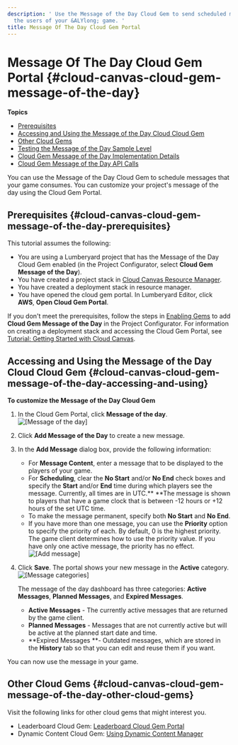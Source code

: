 ```yaml
---
description: ' Use the Message of the Day Cloud Gem to send scheduled messages to
  the users of your &ALYlong; game. '
title: Message Of The Day Cloud Gem Portal
---
```

# Message Of The Day Cloud Gem Portal {#cloud-canvas-cloud-gem-message-of-the-day}

**Topics**
+ [Prerequisites](#cloud-canvas-cloud-gem-message-of-the-day-prerequisites)
+ [Accessing and Using the Message of the Day Cloud Cloud Gem](#cloud-canvas-cloud-gem-message-of-the-day-accessing-and-using)
+ [Other Cloud Gems](#cloud-canvas-cloud-gem-message-of-the-day-other-cloud-gems)
+ [Testing the Message of the Day Sample Level](/docs/userguide/gems/cloud-canvas/mod-testing.md)
+ [Cloud Gem Message of the Day Implementation Details](/docs/userguide/gems/cloud-canvas/mod-details.md)
+ [Cloud Gem Message of the Day API Calls](/docs/userguide/cloud-gem-mod-api.md)

You can use the Message of the Day Cloud Gem to schedule messages that your game consumes\. You can customize your project's message of the day using the Cloud Gem Portal\.

## Prerequisites {#cloud-canvas-cloud-gem-message-of-the-day-prerequisites}

This tutorial assumes the following:
+ You are using a Lumberyard project that has the Message of the Day Cloud Gem enabled \(in the Project Configurator, select **Cloud Gem Message of the Day**\)\.
+ You have created a project stack in [Cloud Canvas Resource Manager](/docs/userguide/gems/cloud-canvas/ui-rm-overview.md)\.
+ You have created a deployment stack in resource manager\.
+ You have opened the cloud gem portal\. In Lumberyard Editor, click **AWS**, **Open Cloud Gem Portal**\.

If you don't meet the prerequisites, follow the steps in [Enabling Gems](/docs/userguide/gems/using-project-configurator.md) to add **Cloud Gem Message of the Day** in the Project Configurator\. For information on creating a deployment stack and accessing the Cloud Gem Portal, see [Tutorial: Getting Started with Cloud Canvas](/docs/userguide/gems/cloud-canvas/tutorial.md)\.

## Accessing and Using the Message of the Day Cloud Cloud Gem {#cloud-canvas-cloud-gem-message-of-the-day-accessing-and-using}

**To customize the Message of the Day Cloud Gem**

1. In the Cloud Gem Portal, click **Message of the day**\.  
![\[Message of the day\]](/images/userguide/cloud_canvas/cloud-canvas-cloud-gem-mod-2.png)

1. Click **Add Message of the Day** to create a new message\.

1. In the **Add Message** dialog box, provide the following information:
   + For **Message Content**, enter a message that to be displayed to the players of your game\.
   + For **Scheduling**, clear the **No Start** and/or **No End** check boxes and specify the **Start** and/or **End** time during which players see the message\. Currently, all times are in UTC\.** **The message is shown to players that have a game clock that is between -12 hours or \+12 hours of the set UTC time\.
   + To make the message permanent, specify both **No Start** and **No End**\.
   + If you have more than one message, you can use the **Priority** option to specify the priority of each\. By default, 0 is the highest priority\. The game client determines how to use the priority value\. If you have only one active message, the priority has no effect\.  
![\[Add message\]](/images/userguide/cloud_canvas/cloud-canvas-cloud-gem-mod-3.png)

1. Click **Save**\. The portal shows your new message in the **Active** category\.  
![\[Message categories\]](/images/userguide/cloud_canvas/cloud-canvas-cloud-gem-mod-4.png)

   The message of the day dashboard has three categories: **Active Messages**, **Planned Messages**, and **Expired Messages**\.
   + **Active Messages** - The currently active messages that are returned by the game client\.
   + **Planned Messages** - Messages that are not currently active but will be active at the planned start date and time\.
   + **Expired Messages **- Outdated messages, which are stored in the **History** tab so that you can edit and reuse them if you want\.

You can now use the message in your game\.

## Other Cloud Gems {#cloud-canvas-cloud-gem-message-of-the-day-other-cloud-gems}

Visit the following links for other cloud gems that might interest you\.
+ Leaderboard Cloud Gem: [Leaderboard Cloud Gem Portal](/docs/userguide/gems/cloud-canvas/leaderboard.md)
+ Dynamic Content Cloud Gem: [Using Dynamic Content Manager](/docs/userguide/gems/cloud-canvas/dc-manager.md)